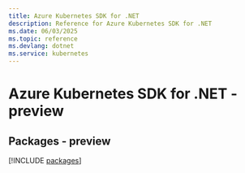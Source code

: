 ```yaml
---
title: Azure Kubernetes SDK for .NET
description: Reference for Azure Kubernetes SDK for .NET
ms.date: 06/03/2025
ms.topic: reference
ms.devlang: dotnet
ms.service: kubernetes
---
```

# Azure Kubernetes SDK for .NET - preview
## Packages - preview
[!INCLUDE [packages](kubernetes-index.md)]